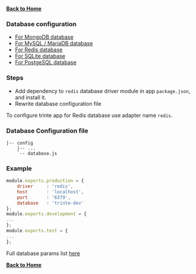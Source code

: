 **[Back to Home](https://github.com/biggora/trinte/wiki)**

### Database configuration
* [For MongoDB database](https://github.com/biggora/trinte/wiki/For-MongoDB-database)
* [For MySQL / MariaDB database](https://github.com/biggora/trinte/wiki/For-MySQL-database)
* [For Redis database](https://github.com/biggora/trinte/wiki/For-Redis-database)
* [For SQLite database](https://github.com/biggora/trinte/wiki/For-SQLite-database)
* [For PostgeSQL database](https://github.com/biggora/trinte/wiki/For-PostgeSQL-database)

### Steps
- Add dependency to `redis` database driver module in app `package.json`, and install it.
- Rewrite database configuration file 

To configure trinte app for Redis database use adapter name `redis`.

### Database Configuration file
```
|-- config
    |-- ...
    `-- database.js
```
### Example
```js
module.exports.production = {
    driver     : 'redis',
    host       : 'localhost',
    port       : '6379',
    database   : 'trinte-dev'
};
module.exports.development = {
...
};
module.exports.test = {
...
};
```
Full database params list [here](https://github.com/biggora/caminte/wiki/Connecting-to-DB#connecting)

**[Back to Home](https://github.com/biggora/trinte/wiki)**